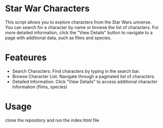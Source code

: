 # Star War Characters 
This script allows you to explore characters from the Star Wars universe. You can search for a character by name or browse the list of characters. For more detailed information, click the "View Details" button to navigate to a page with additional data, such as films and species.

# Feateures

- Search Characters: Find characters by typing in the search bar.
- Browse Character List: Navigate through a paginated list of characters.
- Detailed Information: Click "View Details" to access additional character information (films, species)

# Usage
 clone the repository and run the index.html file
